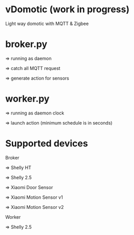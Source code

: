 # vDomotic (work in progress)
Light way domotic with MQTT &amp; Zigbee

# broker.py
=> running as daemon

=> catch all MQTT request

=> generate action for sensors


# worker.py

=> running as daemon clock

=> launch action (minimum schedule is in seconds)



# Supported devices 

Broker

=> Shelly HT

=> Shelly 2.5

=> Xiaomi Door Sensor

=> Xiaomi Motion Sensor v1

=> Xiaomi Motion Sensor v2


Worker

=> Shelly 2.5


